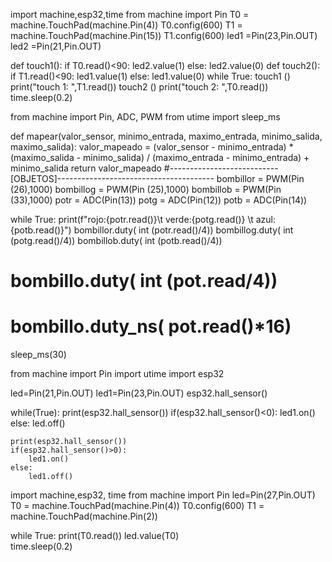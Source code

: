 import machine,esp32,time
from machine import Pin
T0 = machine.TouchPad(machine.Pin(4))
T0.config(600)
T1 = machine.TouchPad(machine.Pin(15))
T1.config(600)
led1 =Pin(23,Pin.OUT)
led2 =Pin(21,Pin.OUT)

def touch1():
    if T0.read()<90:
       led2.value(1)
    else:
       led2.value(0)
def touch2():
    if T1.read()<90:
       led1.value(1)
    else:
       led1.value(0)
while True:
    touch1 ()
    print("touch 1: ",T1.read())
    touch2 ()
    print("touch 2: ",T0.read())
    time.sleep(0.2)
    
from machine import Pin, ADC, PWM
from utime import sleep_ms

def mapear(valor_sensor, minimo_entrada, maximo_entrada, minimo_salida, maximo_salida):
  valor_mapeado = (valor_sensor - minimo_entrada) * (maximo_salida - minimo_salida) / (maximo_entrada - minimo_entrada) + minimo_salida
  return valor_mapeado
#--------------------------- [OBJETOS]---------------------------------------
bombillor  = PWM(Pin (26),1000)
bombillog  = PWM(Pin (25),1000)
bombillob  = PWM(Pin (33),1000)
potr = ADC(Pin(13))
potg = ADC(Pin(12))
potb = ADC(Pin(14))

  


while True:
  print(f"rojo:{potr.read()}\t verde:{potg.read()} \t azul:{potb.read()}")
  bombillor.duty( int (potr.read()/4))
  bombillog.duty( int (potg.read()/4))
  bombillob.duty( int (potb.read()/4))
  # bombillo.duty( int (pot.read/4))
  # bombillo.duty_ns( pot.read()*16)
  sleep_ms(30)
  
  
from machine import Pin
import utime
import esp32

led=Pin(21,Pin.OUT)
led1=Pin(23,Pin.OUT)
esp32.hall_sensor()

while(True):
    print(esp32.hall_sensor())
    if(esp32.hall_sensor()<0):
        led1.on()
    else:
        led.off()
    
    print(esp32.hall_sensor())
    if(esp32.hall_sensor()>0):
        led1.on()
    else:
        led1.off()
        
import machine,esp32, time
from machine import Pin
led=Pin(27,Pin.OUT)
T0 = machine.TouchPad(machine.Pin(4))
T0.config(600)
T1 = machine.TouchPad(machine.Pin(2))

while True:
    print(T0.read())
    led.value(T0)      
    time.sleep(0.2)        
        
        
